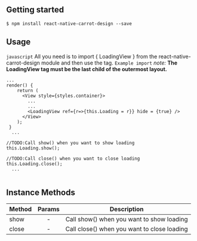 ## Getting started

`$ npm install react-native-carrot-design --save`

## Usage
`javascript`
All you need is to import { LoadingView } from the react-native-carrot-design module and then use the tag.
`Example import`
*note:*
**The LoadingView tag must be the last child of the outermost layout.**

```
...
render() {
    return (
      <View style={styles.container}>
        ...
        ...
        <LoadingView ref={r=>{this.Loading = r}} hide = {true} />
      </View>
    );
 }
  ...
  
//TODO:Call show() when you want to show loading
this.Loading.show();
  
//TODO:Call close() when you want to close loading
this.Loading.close();
  ...
  
```
## Instance Methods

| Method  | Params  | Description |
| :------------ |:---------------:| :---------------:|
| show | - |Call show() when you want to show loading |
| close | - | Call close() when you want to close loading |